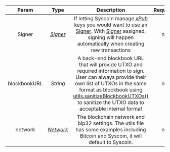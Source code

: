 |             Param              |   Type   |                         Description                          | Required |
| :----------------------------: | :------: | :----------------------------------------------------------: | :------: |
|     Signer      | [*Signer*](types/#Signer) | If letting Syscoin manage [*xPub*](types/#xpub) keys you would want to use an [Signer](utils/#Signer). With [Signer](utils/#Signer) assigned, signing will happen automatically when creating raw transactions | no |
|          blockbookURL          | *String* | A back-end blockbook URL that will provide UTXO and required information to sign. User can always provide their own list of UTXOs in the same format as blockbook using <a href="utils/#sanitizeblockbookutxos">utils.sanitizeBlockbookUTXOs()</a> to sanitize the UTXO data to acceptable internal format | no |
| network | [*Network*](types/#network) | The blockchain network and bip32 settings. The utils file has some examples including Bitcoin and Syscoin, it will default to Syscoin. | no |
